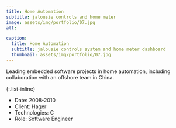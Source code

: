 ```yaml
---
title: Home Automation
subtitle: jalousie controls and home meter
image: assets/img/portfolio/07.jpg
alt: 

caption:
  title: Home Automation
  subtitle: jalousie controls system and home meter dashboard
  thumbnail: assets/img/portfolio/07.jpg
---
```


Leading embedded software projects in home automation, including collaboration with an offshore team in China.

{:.list-inline}
- Date: 2008-2010
- Client: Hager
- Technologies: C
- Role: Software Engineer